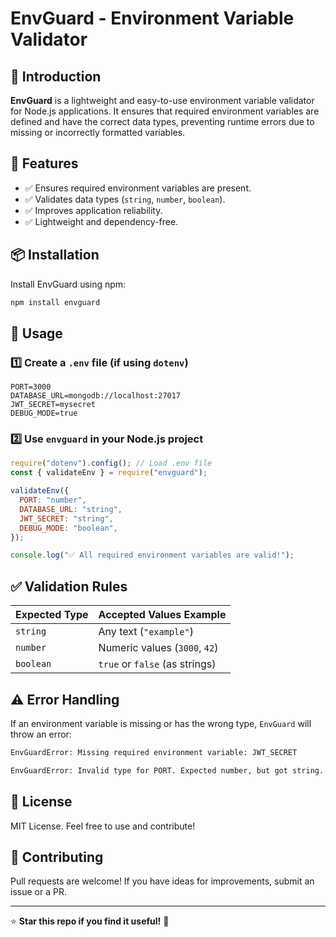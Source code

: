 # EnvGuard - Environment Variable Validator

## 📌 Introduction

**EnvGuard** is a lightweight and easy-to-use environment variable validator for Node.js applications. It ensures that required environment variables are defined and have the correct data types, preventing runtime errors due to missing or incorrectly formatted variables.

## 🚀 Features

- ✅ Ensures required environment variables are present.
- ✅ Validates data types (`string`, `number`, `boolean`).
- ✅ Improves application reliability.
- ✅ Lightweight and dependency-free.

## 📦 Installation

Install EnvGuard using npm:

```sh
npm install envguard
```

## 🔧 Usage

### 1️⃣ Create a `.env` file (if using `dotenv`)

```env
PORT=3000
DATABASE_URL=mongodb://localhost:27017
JWT_SECRET=mysecret
DEBUG_MODE=true
```

### 2️⃣ Use `envguard` in your Node.js project

```javascript
require("dotenv").config(); // Load .env file
const { validateEnv } = require("envguard");

validateEnv({
  PORT: "number",
  DATABASE_URL: "string",
  JWT_SECRET: "string",
  DEBUG_MODE: "boolean",
});

console.log("✅ All required environment variables are valid!");
```

## ✅ Validation Rules

| Expected Type | Accepted Values Example        |
| ------------- | ------------------------------ |
| `string`      | Any text (`"example"`)         |
| `number`      | Numeric values (`3000`, `42`)  |
| `boolean`     | `true` or `false` (as strings) |

## ⚠️ Error Handling

If an environment variable is missing or has the wrong type, `EnvGuard` will throw an error:

```sh
EnvGuardError: Missing required environment variable: JWT_SECRET
```

```sh
EnvGuardError: Invalid type for PORT. Expected number, but got string.
```

## 📜 License

MIT License. Feel free to use and contribute!

## 🤝 Contributing

Pull requests are welcome! If you have ideas for improvements, submit an issue or a PR.

---

⭐ **Star this repo if you find it useful!** 🚀
